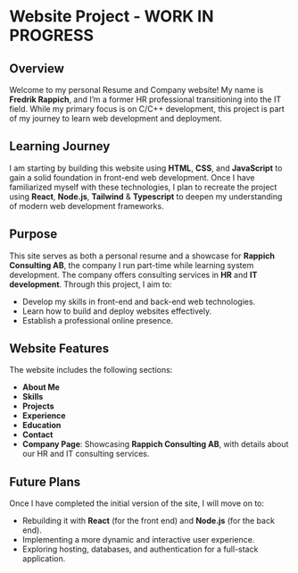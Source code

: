 # Website Project - WORK IN PROGRESS

## Overview

Welcome to my personal Resume and Company website! My name is **Fredrik Rappich**, and I’m a former HR professional transitioning into the IT field. While my primary focus is on C/C++ development, this project is part of my journey to learn web development and deployment.

## Learning Journey

I am starting by building this website using **HTML**, **CSS**, and **JavaScript** to gain a solid foundation in front-end web development. Once I have familiarized myself with these technologies, I plan to recreate the project using **React**, **Node.js**, **Tailwind** & **Typescript** to deepen my understanding of modern web development frameworks.

## Purpose

This site serves as both a personal resume and a showcase for **Rappich Consulting AB**, the company I run part-time while learning system development. The company offers consulting services in **HR** and **IT development**. Through this project, I aim to:

- Develop my skills in front-end and back-end web technologies.
- Learn how to build and deploy websites effectively.
- Establish a professional online presence.

## Website Features

The website includes the following sections:

- **About Me**
- **Skills**
- **Projects**
- **Experience**
- **Education**
- **Contact**
- **Company Page**: Showcasing **Rappich Consulting AB**, with details about our HR and IT consulting services.

## Future Plans

Once I have completed the initial version of the site, I will move on to:

- Rebuilding it with **React** (for the front end) and **Node.js** (for the back end).
- Implementing a more dynamic and interactive user experience.
- Exploring hosting, databases, and authentication for a full-stack application.
